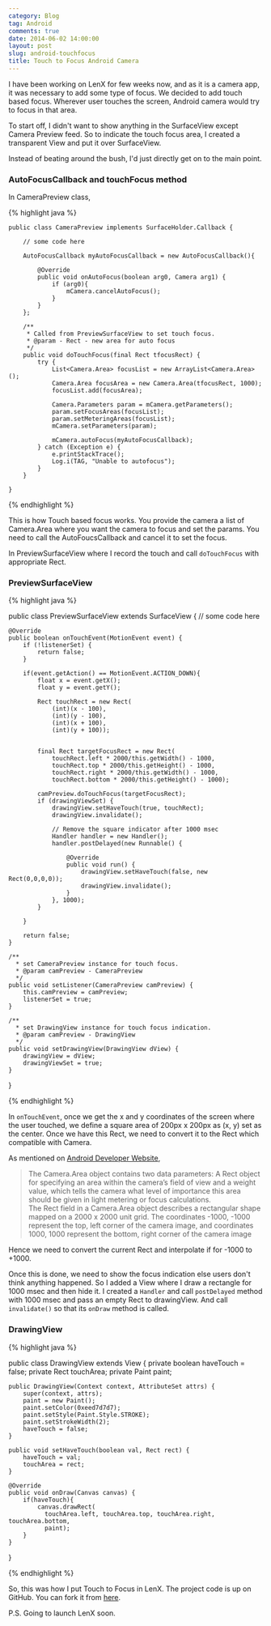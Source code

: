 ```yaml
---
category: Blog
tag: Android
comments: true
date: 2014-06-02 14:00:00
layout: post
slug: android-touchfocus
title: Touch to Focus Android Camera
---
```


I have been working on LenX for few weeks now, and as it is a camera app, it was necessary to add some type of focus. We decided to add touch based focus. Wherever user touches the screen, Android camera would try to focus in that area.

To start off, I didn't want to show anything in the SurfaceView except Camera Preview feed. So to indicate the touch focus area, I created a transparent View and put it over SurfaceView.

Instead of beating around the bush, I'd just directly get on to the main point.

### AutoFocusCallback and touchFocus method

In CameraPreview class,

{% highlight java %}

    public class CameraPreview implements SurfaceHolder.Callback {

        // some code here

        AutoFocusCallback myAutoFocusCallback = new AutoFocusCallback(){

            @Override
            public void onAutoFocus(boolean arg0, Camera arg1) {
                if (arg0){
                    mCamera.cancelAutoFocus();      
                }
            }
        };

        /**
         * Called from PreviewSurfaceView to set touch focus.
         * @param - Rect - new area for auto focus
         */
        public void doTouchFocus(final Rect tfocusRect) {
            try {
                List<Camera.Area> focusList = new ArrayList<Camera.Area>();
                Camera.Area focusArea = new Camera.Area(tfocusRect, 1000);
                focusList.add(focusArea);
          
                Camera.Parameters param = mCamera.getParameters();
                param.setFocusAreas(focusList);
                param.setMeteringAreas(focusList);
                mCamera.setParameters(param);
          
                mCamera.autoFocus(myAutoFocusCallback);
            } catch (Exception e) {
                e.printStackTrace();
                Log.i(TAG, "Unable to autofocus");
            }
        }

    }

{% endhighlight %}

This is how Touch based focus works. You provide the camera a list of Camera.Area where you want the camera to focus and set the params. You need to call the AutoFoucsCallback and cancel it to set the focus.

In PreviewSurfaceView where I record the touch and call `doTouchFocus` with appropriate Rect.

### PreviewSurfaceView

{% highlight java %}

public class PreviewSurfaceView extends SurfaceView {
    // some code here

    @Override
    public boolean onTouchEvent(MotionEvent event) {
        if (!listenerSet) {
            return false;
        }

        if(event.getAction() == MotionEvent.ACTION_DOWN){
            float x = event.getX();
            float y = event.getY();
      
            Rect touchRect = new Rect(
                (int)(x - 100), 
                (int)(y - 100), 
                (int)(x + 100), 
                (int)(y + 100));
            

            final Rect targetFocusRect = new Rect(
                touchRect.left * 2000/this.getWidth() - 1000,
                touchRect.top * 2000/this.getHeight() - 1000,
                touchRect.right * 2000/this.getWidth() - 1000,
                touchRect.bottom * 2000/this.getHeight() - 1000);
      
            camPreview.doTouchFocus(targetFocusRect);
            if (drawingViewSet) {
                drawingView.setHaveTouch(true, touchRect);
                drawingView.invalidate();
          
                // Remove the square indicator after 1000 msec
                Handler handler = new Handler();
                handler.postDelayed(new Runnable() {
            
                    @Override
                    public void run() {
                        drawingView.setHaveTouch(false, new Rect(0,0,0,0));
                        drawingView.invalidate();
                    }
                }, 1000);
            }
      
        }

        return false;
    }

    /**
      * set CameraPreview instance for touch focus.
      * @param camPreview - CameraPreview
      */
    public void setListener(CameraPreview camPreview) {
        this.camPreview = camPreview;
        listenerSet = true;
    }
    
    /**
      * set DrawingView instance for touch focus indication.
      * @param camPreview - DrawingView
      */
    public void setDrawingView(DrawingView dView) {
        drawingView = dView;
        drawingViewSet = true;
    }

}

{% endhighlight %}

In `onTouchEvent`, once we get the x and y coordinates of the screen where the user touched, we define a square area of 200px x 200px as (x, y) set as the center. Once we have this Rect, we need to convert it to the Rect which compatible with Camera. 

As mentioned on [Android Developer Website](http://developer.android.com/guide/topics/media/camera.html#metering-focus-areas),

<blockquote cite="http://developer.android.com/guide/topics/media/camera.html#metering-focus-areas">
    The Camera.Area object contains two data parameters: A Rect object for specifying an area within the camera’s field of view and a weight value, which tells the camera what level of importance this area should be given in light metering or focus calculations.
    <br/>
    The Rect field in a Camera.Area object describes a rectangular shape mapped on a 2000 x 2000 unit grid. The coordinates -1000, -1000 represent the top, left corner of the camera image, and coordinates 1000, 1000 represent the bottom, right corner of the camera image
</blockquote>

Hence we need to convert the current Rect and interpolate if for -1000 to +1000.

Once this is done, we need to show the focus indication else users don't think anything happened. So I added a View where I draw a rectangle for 1000 msec and then hide it. I created a `Handler` and call `postDelayed` method with 1000 msec and pass an empty Rect to drawingView. And call `invalidate()` so that its `onDraw` method is called.

### DrawingView

{% highlight java %}

public class DrawingView extends View {
    private boolean haveTouch = false;
    private Rect touchArea;
    private Paint paint;
    
    public DrawingView(Context context, AttributeSet attrs) {
        super(context, attrs);
        paint = new Paint();
        paint.setColor(0xeed7d7d7);
        paint.setStyle(Paint.Style.STROKE);
        paint.setStrokeWidth(2);
        haveTouch = false;
    }
    
    public void setHaveTouch(boolean val, Rect rect) {
        haveTouch = val;
        touchArea = rect;
    }
    
    @Override
    public void onDraw(Canvas canvas) {
        if(haveTouch){
            canvas.drawRect(
              touchArea.left, touchArea.top, touchArea.right, touchArea.bottom,  
              paint);
        }
    }   
}

{% endhighlight %}

So, this was how I put Touch to Focus in LenX. The project code is up on GitHub. You can fork it from [here](https://github.com/jayrambhia/Touch2Focus).

P.S. Going to launch LenX soon.